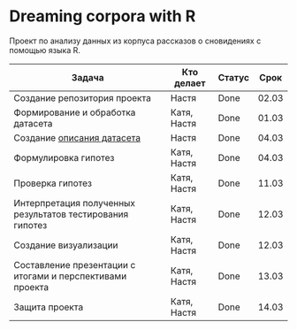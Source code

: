 # Dreaming corpora with R
Проект по анализу данных из корпуса рассказов о сновидениях с помощью языка R.

|Задача | Кто делает | Статус | Срок |
| ---- | ---- | ---- | ---- |
| Создание репозитория проекта | Настя | Done | 02.03 |
| Формирование и обработка датасета | Катя, Настя | Done | 01.03 |
| Создание [описания датасета](https://github.com/ChernayaAnastasia/Dreaming_corpora_with_R/blob/master/Метаданные%20корпуса.md) | Настя | Done | 04.03 |
| Формулировка гипотез | Катя, Настя | Done | 04.03 |
| Проверка гипотез | Катя, Настя | Done | 11.03 |
| Интерпретация полученных результатов тестирования гипотез | Катя, Настя | Done | 12.03 |
| Создание визуализации | Катя, Настя | Done | 12.03 |
| Составление презентации с итогами и перспективами проекта | Катя, Настя | Done | 13.03 |
| Защита проекта | Катя, Настя | Done | 14.03 |

